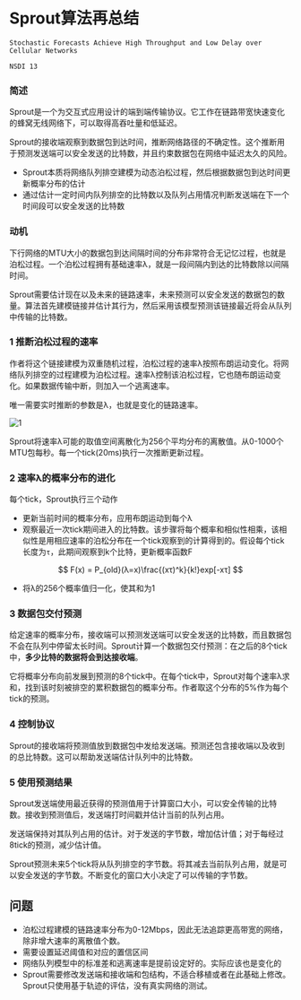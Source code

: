 # Sprout算法再总结

`Stochastic Forecasts Achieve High Throughput and Low Delay over Cellular Networks`  

`NSDI 13`  

### 简述

Sprout是一个为交互式应用设计的端到端传输协议。它工作在链路带宽快速变化的蜂窝无线网络下，可以取得高吞吐量和低延迟。

Sprout的接收端观察到数据包到达时间，推断网络路径的不确定性。这个推断用于预测发送端可以安全发送的比特数，并且约束数据包在网络中延迟太久的风险。

- Sprout本质将网络队列排空建模为动态泊松过程，然后根据数据包到达时间更新概率分布的估计
- 通过估计一定时间内队列排空的比特数以及队列占用情况判断发送端在下一个时间段可以安全发送的比特数

### 动机

下行网络的MTU大小的数据包到达间隔时间的分布非常符合无记忆过程，也就是泊松过程。一个泊松过程拥有基础速率λ，就是一段间隔内到达的比特数除以间隔时间。

Sprout需要估计现在以及未来的链路速率，未来预测可以安全发送的数据包的数量。算法首先建模链接并估计其行为，然后采用该模型预测该链接最近将会从队列中传输的比特数。

### 1 推断泊松过程的速率

作者将这个链接建模为双重随机过程，泊松过程的速率λ按照布朗运动变化。将网络队列排空的过程建模为泊松过程。速率λ控制该泊松过程，它也随布朗运动变化。如果数据传输中断，则加入一个逃离速率。

唯一需要实时推断的参数是λ，也就是变化的链路速率。

![1](C:\Users\Alex\Documents\多媒体实验室\Everyday_Record\Dec_2020\12-14-model.PNG)

Sprout将速率λ可能的取值空间离散化为256个平均分布的离散值。从0-1000个MTU包每秒。每一个tick(20ms)执行一次推断更新过程。

### 2 速率λ的概率分布的进化

每个tick，Sprout执行三个动作

- 更新当前时间的概率分布，应用布朗运动到每个λ
- 观察最近一次tick期间进入的比特数。该步骤将每个概率和相似性相乘，该相似性是用相应速率的泊松分布在一个tick观察到的计算得到的。假设每个tick长度为`τ`，此期间观察到k个比特，更新概率函数F

$$
F(x) = P_{old}(λ=x)\frac{(xτ)^k}{k!}exp[-xτ]
$$

- 将λ的256个概率值归一化，使其和为1

### 3 数据包交付预测

给定速率的概率分布，接收端可以预测发送端可以安全发送的比特数，而且数据包不会在队列中停留太长时间。Sprout计算一个数据包交付预测：在之后的8个tick中，**多少比特的数据将会到达接收端**。

它将概率分布向前发展到预测的8个tick中。在每个tick中，Sprout对每个速率λ求和，找到该时刻被排空的累积数据包的概率分布。作者取这个分布的5%作为每个tick的预测。

### 4 控制协议

Sprout的接收端将预测值放到数据包中发给发送端。预测还包含接收端以及收到的总比特数。这可以帮助发送端估计队列中的比特数。

### 5 使用预测结果

Sprout发送端使用最近获得的预测值用于计算窗口大小，可以安全传输的比特数。接收到预测值后，发送端打时间戳并估计当前的队列占用。

发送端保持对其队列占用的估计。对于发送的字节数，增加估计值；对于每经过8tick的预测，减少估计值。

Sprout预测未来5个tick将从队列排空的字节数。将其减去当前队列占用，就是可以安全发送的字节数。不断变化的窗口大小决定了可以传输的字节数。

## 问题

- 泊松过程建模的链路速率分布为0-12Mbps，因此无法追踪更高带宽的网络，除非增大速率的离散值个数。
- 需要设置延迟阈值和对应的置信区间
- 网络队列模型中的标准差和逃离速率是提前设定好的。实际应该也是变化的
- Sprout需要修改发送端和接收端和包结构，不适合移植或者在此基础上修改。Sprout只使用基于轨迹的评估，没有真实网络的测试。

